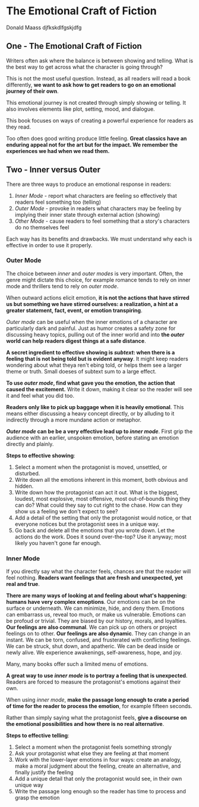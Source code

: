 # The Emotional Craft of Fiction 

Donald Maass
djfkskdlfgskjdfg

## One - The Emotional Craft of Fiction

Writers often ask where the balance is between showing and telling. What is the best way to get across what the character is going through?

This is not the most useful question. Instead, as all readers will read a book differently, **we want to ask how to get readers to go on an emotional journey of their own**.

This emotional journey is not created through simply showing or telling. It also involves elements like plot, setting, mood, and dialogue.

This book focuses on ways of creating a powerful experience for readers as they read.

Too often does good writing produce little feeling. **Great classics have an enduring appeal not for the art but for the impact. We remember the experiences we had when we read them.**

## Two - Inner versus Outer

There are three ways to produce an emotional response in readers:

1. *Inner Mode* - report what characters are feeling so effectively that readers feel something too (telling)
2. *Outer Mode* - provoke in readers what characters may be feeling by implying their inner state through external action (showing)
3. *Other Mode* - cause readers to feel something that a story's characters do no themselves feel

Each way has its benefits and drawbacks. We must understand why each is effective in order to use it properly.

### Outer Mode

The choice between *inner* and *outer modes* is very important. Often, the genre might dictate this choice, for example romance tends to rely on inner mode and thrillers tend to rely on *outer mode*.

When outward actions elicit emotion, **it is not the actions that have stirred us but something we have stirred ourselves: a realization, a hint at a greater statement, fact, event, or emotion transpiring**.

*Outer mode* can be useful when the inner emotions of a character are particularly dark and painful. Just as humor creates a safety zone for discussing heavy topics, pulling out of the inner world and into **the *outer* world can help readers digest things at a safe distance**.

**A secret ingredient to effective showing is *subtext*: when there is a feeling that is not being told but is evident anyway**. It might keep readers wondering about what theya ren't ebing told, or helps them see a larger theme or truth. Small doeses of subtext sum to a large effect.

**To use *outer mode*, find what gave you the emotion, the action that caused the excitement.** Write it down, making it clear so the reader will see it and feel what you did too.

**Readers only like to pick up baggage when it is heavily emotional**. This means either discussing a heavy concept directly, or by alluding to it indirectly through a more mundane action or metaphor.

***Outer mode* can be be a very effective lead up to *inner mode***. First grip the audience with an earlier, unspoken emotion, before stating an emotion directly and plainly.

**Steps to effective showing**:

1. Select a moment when the protagonist is moved, unsettled, or disturbed.
2. Write down all the emotions inherent in this moment, both obvious and hidden.
3. Write down how the protagonist can act it out. What is the biggest, loudest, most explosive, most offensive, most out-of-bounds thing they can do? What could they say to cut right to the chase. How can they show us a feeling we don't expect to see?
4. Add a detail of the setting that only the protagonist would notice, or that everyone notices but the protagonist sees in a unique way.
5. Go back and delete all the emotions that you wrote down. Let the actions do the work. Does it sound over-the-top? Use it anyway; most likely you haven't gone far enough.

### Inner Mode

If you directly say what the character feels, chances are that the reader will feel nothing. **Readers want feelings that are fresh and unexpected, yet real and true**.

**There are many ways of looking at and feeling about what's happening: humans have very complex emoptions**. Our emotions can be on the surface or underneath. We can minimize, hide, and deny them. Emotions can embarrass us, reveal too much, or make us vulnerable. Emotions can be profoud or trivial. They are biased by our history, morals, and loyalties. **Our feelings are also communal**. We can pick up on others or project feelings on to other. **Our feelings are also dynamic**. They can change in an instant. We can be torn, confused, and frusterated with conflicting feelings. We can be struck, shut down, and apatheric. We can be dead inside or newly alive. We experience awakenings, self-awareness, hope, and joy.

Many, many books offer such a limited menu of emotions.

**A great way to use *inner mode* is to portray a feeling that is unexpected**. Readers are forced to measure the protagonist's emotions against their own.

When using *inner mode*, **make the passage long enough to crate a period of time for the reader to process the emotion**, for example fifteen seconds.

Rather than simply saying what the protagonist feels, **give a discourse on the emotional possibilities and how there is no real alternative**.

**Steps to effective telling**:

1. Select a moment when the protagonist feels something strongly
2. Ask your protagonist what else they are feeling at that moment
3. Work with the lower-layer emotions in four ways: create an analogy, make a moral judgment about the feeling, create an alternative, and finally justify the feeling
4. Add a unique detail that only the protagonist would see, in their own unique way
5. Write the passage long enough so the reader has time to process and grasp the emotion

<!--stackedit_data:
eyJoaXN0b3J5IjpbLTYxNTgzMjU3NywxNjE4NDg5ODM4XX0=
-->